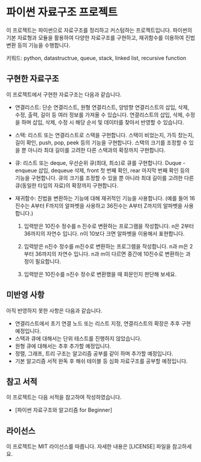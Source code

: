 # 파이썬 자료구조 프로젝트

이 프로젝트는 파이썬으로 자료구조를 정리하고 커스텀하는 프로젝트입니다. 파이썬의 기본 자료형과 모듈을 활용하여 다양한 자료구조를 구현하고, 재귀함수를 이용하여 진법 변환 등의 기능을 수행합니다.

키워드: python, datastructrue, queue, stack, linked list, recursive function

## 구현한 자료구조

이 프로젝트에서 구현한 자료구조는 다음과 같습니다.

- 연결리스트: 단순 연결리스트, 원형 연결리스트, 양방향 연결리스트의 삽입, 삭제, 수정, 출력, 길이 등 여러 정보를 가져올 수 있습니다. 연결리스트의 삽입, 삭제, 수정을 하며 삽입, 삭제, 수정 시 해당 순서 및 데이터를 찾아서 반영할 수 있습니다.
- 스택: 리스트 또는 연결리스트로 스택을 구현합니다. 스택이 비었는지, 가득 찼는지, 길이 확인, push, pop, peek 등의 기능을 구현합니다. 스택의 크기를 조정할 수 있을 뿐 아니라 최대 길이를 고려한 다른 스택과의 확장까지 구현합니다.
- 큐: 리스트 또는 deque, 우선순위 큐(최대, 최소)로 큐를 구현합니다. Duque - enqueue 삽입, dequeue 삭제, front 첫 번째 확인, rear 마지막 번째 확인 등의 기능을 구현합니다. 큐의 크기를 조정할 수 있을 뿐 아니라 최대 길이를 고려한 다른 큐(동일한 타입의 자료)의 확장까지 구현합니다.
- 재귀함수: 진법을 변환하는 기능에 대해 재귀적인 기능을 사용합니다. (예를 들어 16진수는 A부터 F까지의 알파벳을 사용하고 36진수는 A부터 Z까지의 알파벳을 사용합니다.)

    1) 입력받은 10진수 정수를 n 진수로 변환하는 프로그램을 작성합니다. n은 2부터 36까지의 자연수 입니다. n이 10보다 크면 알파벳을 이용해서 표현합니다.

    2) 입력받은 n진수 정수를 m진수로 변환하는 프로그램을 작성합니다. n과 m은 2부터 36까지의 자연수 입니다. n과 m이 다르면 중간에 10진수로 변환하는 과정이 필요합니다.

    3) 입력받은 10진수를 n진수 정수로 변환했을 때 회문인지 판단해 보세요.

## 미반영 사항

아직 반영하지 못한 사항은 다음과 같습니다.

- 연결리스트에서 초기 연결 노드 또는 리스트 지정, 연결리스트의 확장은 추후 구현 예정입니다.
- 스택과 큐에 대해서는 단위 테스트를 진행하지 않았습니다.
- 원형 큐에 대해서는 추후 추가할 예정입니다.
- 정렬, 그래프, 트리 구조는 알고리즘 공부를 같이 하며 추가할 예정입니다.
- 기본 알고리즘 서적 완독 후 해쉬 테이블 등 심화 자료구조를 공부할 예정입니다.

## 참고 서적

이 프로젝트는 다음 서적을 참고하여 작성하였습니다.

- [파이썬 자료구조와 알고리즘 for Beginner]

## 라이선스

이 프로젝트는 MIT 라이선스를 따릅니다. 자세한 내용은 [LICENSE] 파일을 참고하세요.